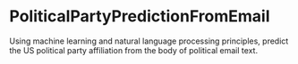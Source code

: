 # PoliticalPartyPredictionFromEmail
Using machine learning and natural language processing principles, predict the US political party affiliation from the body of political email text. 

